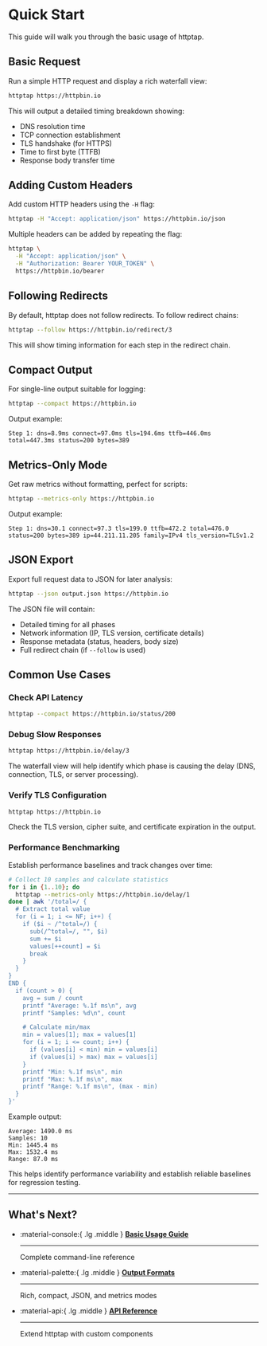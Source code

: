 # Quick Start

This guide will walk you through the basic usage of httptap.

## Basic Request

Run a simple HTTP request and display a rich waterfall view:

```bash
httptap https://httpbin.io
```

This will output a detailed timing breakdown showing:

- DNS resolution time
- TCP connection establishment
- TLS handshake (for HTTPS)
- Time to first byte (TTFB)
- Response body transfer time

## Adding Custom Headers

Add custom HTTP headers using the `-H` flag:

```bash
httptap -H "Accept: application/json" https://httpbin.io/json
```

Multiple headers can be added by repeating the flag:

```bash
httptap \
  -H "Accept: application/json" \
  -H "Authorization: Bearer YOUR_TOKEN" \
  https://httpbin.io/bearer
```

## Following Redirects

By default, httptap does not follow redirects. To follow redirect chains:

```bash
httptap --follow https://httpbin.io/redirect/3
```

This will show timing information for each step in the redirect chain.

## Compact Output

For single-line output suitable for logging:

```bash
httptap --compact https://httpbin.io
```

Output example:

```
Step 1: dns=8.9ms connect=97.0ms tls=194.6ms ttfb=446.0ms total=447.3ms status=200 bytes=389
```

## Metrics-Only Mode

Get raw metrics without formatting, perfect for scripts:

```bash
httptap --metrics-only https://httpbin.io
```

Output example:

```
Step 1: dns=30.1 connect=97.3 tls=199.0 ttfb=472.2 total=476.0 status=200 bytes=389 ip=44.211.11.205 family=IPv4 tls_version=TLSv1.2
```

## JSON Export

Export full request data to JSON for later analysis:

```bash
httptap --json output.json https://httpbin.io
```

The JSON file will contain:

- Detailed timing for all phases
- Network information (IP, TLS version, certificate details)
- Response metadata (status, headers, body size)
- Full redirect chain (if `--follow` is used)

## Common Use Cases

### Check API Latency

```bash
httptap --compact https://httpbin.io/status/200
```

### Debug Slow Responses

```bash
httptap https://httpbin.io/delay/3
```

The waterfall view will help identify which phase is causing the delay (DNS, connection, TLS, or server processing).

### Verify TLS Configuration

```bash
httptap https://httpbin.io
```

Check the TLS version, cipher suite, and certificate expiration in the output.

### Performance Benchmarking

Establish performance baselines and track changes over time:

```bash
# Collect 10 samples and calculate statistics
for i in {1..10}; do
  httptap --metrics-only https://httpbin.io/delay/1
done | awk '/total=/ {
  # Extract total value
  for (i = 1; i <= NF; i++) {
    if ($i ~ /^total=/) {
      sub(/^total=/, "", $i)
      sum += $i
      values[++count] = $i
      break
    }
  }
}
END {
  if (count > 0) {
    avg = sum / count
    printf "Average: %.1f ms\n", avg
    printf "Samples: %d\n", count

    # Calculate min/max
    min = values[1]; max = values[1]
    for (i = 1; i <= count; i++) {
      if (values[i] < min) min = values[i]
      if (values[i] > max) max = values[i]
    }
    printf "Min: %.1f ms\n", min
    printf "Max: %.1f ms\n", max
    printf "Range: %.1f ms\n", (max - min)
  }
}'
```

Example output:
```
Average: 1490.0 ms
Samples: 10
Min: 1445.4 ms
Max: 1532.4 ms
Range: 87.0 ms
```

This helps identify performance variability and establish reliable baselines for regression testing.

---

## What's Next?

<div class="grid cards" markdown>

-   :material-console:{ .lg .middle } **[Basic Usage Guide](../usage/basic.md)**

    ---

    Complete command-line reference

-   :material-palette:{ .lg .middle } **[Output Formats](../usage/output-formats.md)**

    ---

    Rich, compact, JSON, and metrics modes

-   :material-api:{ .lg .middle } **[API Reference](../api/overview.md)**

    ---

    Extend httptap with custom components

</div>
